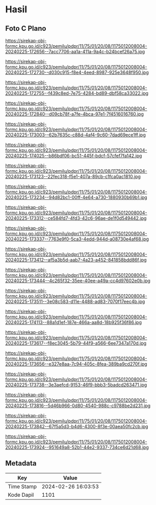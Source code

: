 # Hasil

## Foto C Plano

https://sirekap-obj-formc.kpu.go.id/c923/pemilu/pdpr/11/75/01/20/08/1175012008004-20240225-172656--7acc7706-aa1a-411a-9a4c-b24bcef26a75.jpg

https://sirekap-obj-formc.kpu.go.id/c923/pemilu/pdpr/11/75/01/20/08/1175012008004-20240225-172730--d030c915-f8e4-4eed-8987-925e3648f950.jpg

https://sirekap-obj-formc.kpu.go.id/c923/pemilu/pdpr/11/75/01/20/08/1175012008004-20240225-172755--f439c8ed-7e75-4284-bd89-dbf58ca33022.jpg

https://sirekap-obj-formc.kpu.go.id/c923/pemilu/pdpr/11/75/01/20/08/1175012008004-20240225-172840--d09cb78f-a7fe-4bca-97e1-7f4516016760.jpg

https://sirekap-obj-formc.kpu.go.id/c923/pemilu/pdpr/11/75/01/20/08/1175012008004-20240225-173003--62b7635c-c88d-4af4-9c60-7dad69ece1ff.jpg

https://sirekap-obj-formc.kpu.go.id/c923/pemilu/pdpr/11/75/01/20/08/1175012008004-20240225-174025--b86bdf06-bc51-445f-bdcf-57cfef7fa142.jpg

https://sirekap-obj-formc.kpu.go.id/c923/pemilu/pdpr/11/75/01/20/08/1175012008004-20240225-173123--22fec318-f5e1-407a-89cb-c1fca0ac1810.jpg

https://sirekap-obj-formc.kpu.go.id/c923/pemilu/pdpr/11/75/01/20/08/1175012008004-20240225-173234--94d82bc1-00ff-4e64-a730-1880930b69b1.jpg

https://sirekap-obj-formc.kpu.go.id/c923/pemilu/pdpr/11/75/01/20/08/1175012008004-20240225-173312--ce584fd7-4fd3-42c6-96ae-de1f0d549442.jpg

https://sirekap-obj-formc.kpu.go.id/c923/pemilu/pdpr/11/75/01/20/08/1175012008004-20240225-173337--7763e9f0-5ca3-4edd-944d-a08730e4af68.jpg

https://sirekap-obj-formc.kpu.go.id/c923/pemilu/pdpr/11/75/01/20/08/1175012008004-20240225-173412--af5a3b5d-aab7-4a23-a452-841858bdd86f.jpg

https://sirekap-obj-formc.kpu.go.id/c923/pemilu/pdpr/11/75/01/20/08/1175012008004-20240225-173444--4c265f32-35ee-40ee-a49a-cc4d97602e0b.jpg

https://sirekap-obj-formc.kpu.go.id/c923/pemilu/pdpr/11/75/01/20/08/1175012008004-20240225-173511--3e08c583-d11e-4488-ad83-7070f17eec4b.jpg

https://sirekap-obj-formc.kpu.go.id/c923/pemilu/pdpr/11/75/01/20/08/1175012008004-20240225-174113--88a1d1ef-187e-466a-aa8d-18b925f36f86.jpg

https://sirekap-obj-formc.kpu.go.id/c923/pemilu/pdpr/11/75/01/20/08/1175012008004-20240225-173617--f8ec3045-5b79-44f9-a566-6ee7347a170d.jpg

https://sirekap-obj-formc.kpu.go.id/c923/pemilu/pdpr/11/75/01/20/08/1175012008004-20240225-173656--e327e8aa-7c94-405c-8fea-389ba9cd270f.jpg

https://sirekap-obj-formc.kpu.go.id/c923/pemilu/pdpr/11/75/01/20/08/1175012008004-20240225-173738--3e3aefcd-9153-46f9-bbb3-5badcd263471.jpg

https://sirekap-obj-formc.kpu.go.id/c923/pemilu/pdpr/11/75/01/20/08/1175012008004-20240225-173816--5d46b966-0d80-4540-988c-c9788be2d231.jpg

https://sirekap-obj-formc.kpu.go.id/c923/pemilu/pdpr/11/75/01/20/08/1175012008004-20240225-173842--67f5a5d3-b4d6-4300-8f3e-00aea50fc2cb.jpg

https://sirekap-obj-formc.kpu.go.id/c923/pemilu/pdpr/11/75/01/20/08/1175012008004-20240225-173924--951649a8-52b1-44e2-9337-734ce6d21d68.jpg


## Metadata

| Key        | Value               |
| ---------- | ------------------- |
| Time Stamp | 2024-02-26 16:03:53 |
| Kode Dapil | 1101                |



